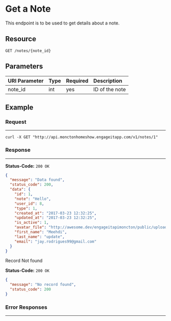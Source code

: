 # Get a Note

This endpoint is to be used to get details about a note.

## Resource

```
GET /notes/{note_id}
```

## Parameters

URI Parameter | Type | Required | Description
:------------ | :--- | :------- | :----------------
note_id            | int  | yes      | ID of the note

## Example

### Request

--------------------------------------------------------------------------------

```curl
curl -X GET "http://api.monctonhomeshow.engageitapp.com/v1/notes/1"
```

### Response

--------------------------------------------------------------------------------

**Status-Code:** `200 OK`

```json
{
  "message": "Data found",
  "status_code": 200,
  "data": {
    "id": 1,
    "note": "Hello",
    "user_id": 8,
    "type": 1,
    "created_at": "2017-03-23 12:32:25",
    "updated_at": "2017-03-23 12:32:25",
    "is_active": 1,
    "avatar_file": "http://awesome.dev/engageitapimoncton/public/uploads/profile_pics/52e601c07640ffae2626e516a0489b00.jpg",
    "first_name": "Meehdi",
    "last_name": "update",
    "email": "jay.rodrigues99@gmail.com"
  }
}
```

Record Not found

**Status-Code:** `200 OK`

```json
{
  "message": "No record found",
  "status_code": 200
}
```
### Error Responses

--------------------------------------------------------------------------------
